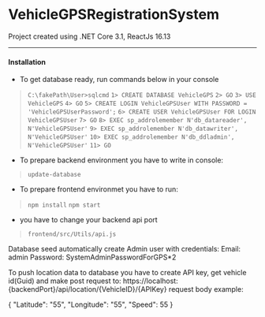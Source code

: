 # VehicleGPSRegistrationSystem

Project created using .NET Core 3.1, ReactJs 16.13 

----
#### Installation
- To get database ready, run commands below in your console
> `C:\fakePath\User>sqlcmd`
> `1> CREATE DATABASE VehicleGPS`
> `2> GO`
> `3> USE VehicleGPS`
> `4> GO`
> `5> CREATE LOGIN VehicleGPSUser WITH PASSWORD = 'VehicleGPSUserPassword';`
> `6> CREATE USER VehicleGPSUser FOR LOGIN VehicleGPSUser`
> `7> GO`
> `8> EXEC sp_addrolemember N'db_datareader', N'VehicleGPSUser'`
> `9> EXEC sp_addrolemember N'db_datawriter', N'VehicleGPSUser'`
> `10> EXEC sp_addrolemember N'db_ddladmin', N'VehicleGPSUser'`
> `11> GO`

- To prepare backend environment you have to write in console:
> `update-database`

- To prepare frontend environmet you have to run:
> `npm install`
> `npm start`

- you have to change your backend api port
> `frontend/src/Utils/api.js`

Database seed automatically create Admin user with credentials:
Email: 		admin
Password: 	SystemAdminPasswordForGPS*2

To push location data to database you have to create API key, get vehicle id(Guid) and make post request to:
https://localhost:{backendPort}/api/location/{VehicleID}/{APIKey}
request body example:

{
    "Latitude": "55",
    "Longitude": "55",
    "Speed": 55
}
